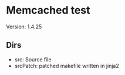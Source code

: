 # Memcached test

Version: 1.4.25
## Dirs

- src: Source file
- srcPatch: patched makefile written in jinja2  

